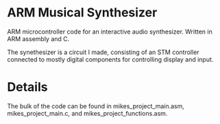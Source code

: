 # ARM Musical Synthesizer
ARM microcontroller code for an interactive audio synthesizer.  Written in ARM assembly and C.

The synethesizer is a circuit I made, consisting of an STM controller connected to mostly digital components for controlling display and input.

# Details
The bulk of the code can be found in mikes_project_main.asm, mikes_project_main.c, and mikes_project_functions.asm.
